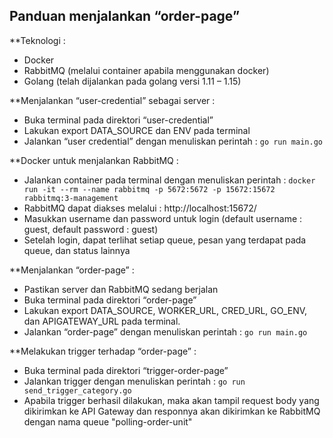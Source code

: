 ## Panduan menjalankan “order-page”

**Teknologi :

-	Docker
-	RabbitMQ (melalui container apabila menggunakan docker)
-	Golang (telah dijalankan pada golang versi 1.11 – 1.15)


**Menjalankan “user-credential” sebagai server :

-	Buka terminal pada direktori “user-credential”
-	Lakukan export DATA_SOURCE dan ENV pada terminal
-	Jalankan “user credential” dengan menuliskan perintah :
`go run main.go`


**Docker untuk menjalankan RabbitMQ :

-	Jalankan container pada terminal dengan menuliskan perintah :
`docker run -it --rm --name rabbitmq -p 5672:5672 -p 15672:15672 rabbitmq:3-management` 
-	RabbitMQ dapat diakses melalui : http://localhost:15672/
-	Masukkan username dan password untuk login (default username : guest, default password : guest)
-	Setelah login, dapat terlihat setiap queue, pesan yang terdapat pada queue, dan status lainnya


**Menjalankan “order-page” :

-	Pastikan server dan RabbitMQ sedang berjalan
-	Buka terminal pada direktori “order-page”
-	Lakukan export DATA_SOURCE, WORKER_URL, CRED_URL, GO_ENV, dan APIGATEWAY_URL pada terminal. 
-	Jalankan “order-page” dengan menuliskan perintah :
`go run main.go` 

**Melakukan trigger terhadap “order-page” :

-	Buka terminal pada direktori “trigger-order-page”
-	Jalankan trigger dengan menuliskan perintah :
`go run send_trigger_category.go`
- Apabila trigger berhasil dilakukan, maka akan tampil request body yang dikirimkan ke API Gateway dan responnya akan dikirimkan ke RabbitMQ dengan nama queue "polling-order-unit"
